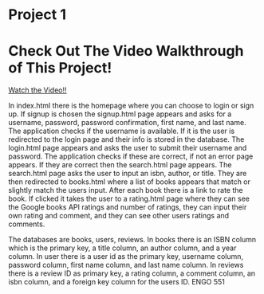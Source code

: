 # Project 1

# Check Out The Video Walkthrough of This Project!
[Watch the Video!!](https://www.youtube.com/watch?v=L1DGxleCbxw "Video Here!")

In index.html there is the homepage where you can choose to login or sign up. If signup is chosen the signup.html page appears and asks for a username, password, password confirmation, first name, and last name. The application checks if the username is available. If it is the user is redirected to the login page and their info is stored in the database. The login.html page appears and asks the user to submit their username and password. The application checks if these are correct, if not an error page appears. If they are correct then the search.html page appears. The search.html page asks the user to input an isbn, author, or title. They are then redirected to books.html where a list of books appears that match or slightly match the users input. After each book there is a link to rate the book. If clicked it takes the user to a rating.html page where they can see the Google books API ratings and number of ratings, they can input their own rating and comment, and they can see other users ratings and comments.

The databases are books, users, reviews. In books there is an ISBN column which is the primary key, a title column, an author column, and a year column. In user there is a user id as the primary key, username column, password column, first name column, and last name column. In reviews there is a review ID as primary key, a rating column, a comment column, an isbn column, and a foreign key column for the users ID. 
ENGO 551

